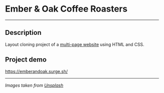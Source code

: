 # Ember & Oak Coffee Roasters
---

## Description

Layout cloning project of a [multi-page website](https://dear-beer-w-pages.surge.sh/) using HTML and CSS.

## Project demo

https://emberandoak.surge.sh/

---

*Images taken from [Unsplash](https://unsplash.com/)*
